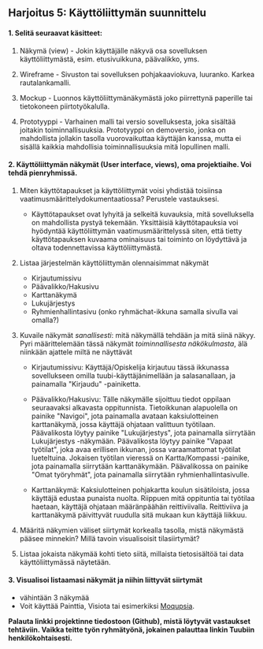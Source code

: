 ## Harjoitus 5: Käyttöliittymän suunnittelu

#### 1. Selitä seuraavat käsitteet:

  1. Näkymä (view)
    - Jokin käyttäjälle näkyvä osa sovelluksen käyttöliittymästä, esim. etusivuikkuna, päävalikko, yms.
  
  2. Wireframe
	- Sivuston tai sovelluksen pohjakaaviokuva, luuranko. Karkea rautalankamalli.
  3. Mockup
	- Luonnos käyttöliittymänäkymästä joko piirrettynä paperille tai tietokoneen piirtotyökalulla.
  4. Prototyyppi
	- Varhainen malli tai versio sovelluksesta, joka sisältää joitakin toiminnallisuuksia.
	  Prototyyppi on demoversio, jonka on mahdollista jollakin tasolla vuorovaikuttaa käyttäjän kanssa,
	  mutta ei sisällä kaikkia mahdollisia toiminnallisuuksia mitä lopullinen malli. 

#### 2. Käyttöliittymän näkymät (User interface, views), oma projektiaihe. Voi tehdä pienryhmissä. 

1. Miten käyttötapaukset ja käyttöliittymät voisi yhdistää toisiinsa vaatimusmäärittelydokumentaatiossa? Perustele
vastauksesi.
	- Käyttötapaukset ovat lyhyitä ja selkeitä kuvauksia, mitä sovelluksella on mahdollista pystyä tekemään. 
      Yksittäisiä käyttötapauksia voi hyödyntää käyttöliittymän vaatimusmäärittelyssä siten, että tietty 
	  käyttötapauksen kuvaama ominaisuus tai toiminto on löydyttävä ja oltava todennettavissa käyttöliittymästä.	

2. Listaa järjestelmän käyttöliittymän olennaisimmat näkymät
	- Kirjautumissivu
	- Päävalikko/Hakusivu
	- Karttanäkymä
	- Lukujärjestys
	- Ryhmienhallintasivu (onko ryhmächat-ikkuna samalla sivulla vai omalla?)


3. Kuvaile näkymät *sanallisesti*: mitä näkymällä tehdään ja mitä siinä näkyy. Pyri määrittelemään tässä näkymät
*toiminnallisesta näkökulmasta*, älä niinkään ajattele miltä ne näyttävät
	- Kirjautumissivu: Käyttäjä/Opiskelija kirjautuu tässä ikkunassa sovellukseen omilla tuubi-käyttäjänimellään 
	ja salasanallaan, ja painamalla "Kirjaudu" -painiketta. 
	
	- Päävalikko/Hakusivu: Tälle näkymälle sijoittuu tiedot oppilaan seuraavaksi alkavasta oppitunnista. Tietoikkunan
	  alapuolella on painike "Navigoi", jota painamalla avataan kaksiulotteinen karttanäkymä, jossa käyttäjä ohjataan 
	  valittuun työtilaan. Päävalikosta löytyy painike "Lukujärjestys", jota painamalla siirrytään Lukujärjestys -näkymään. 
	  Päävalikosta löytyy painike "Vapaat työtilat", joka avaa erillisen ikkunan, jossa varaamattomat työtilat lueteltuina.
	  Jokaisen työtilan vieressä on Kartta/Kompassi -painike, jota painamalla siirrytään karttanäkymään. Päävalikossa
	  on painike "Omat työryhmät", jota painamalla siirrytään ryhmienhallintasivulle.
	  
	- Karttanäkymä: Kaksiulotteinen pohjakartta koulun sisätiloista, jossa käyttäjä edustaa punaista nuolta.
	Riippuen mitä oppituntia tai työtilaa haetaan, käyttäjä ohjataan määränpäähän reittiviivalla. Reittiviiva 
	ja karttanäkymä päivittyvät ruudulla sitä mukaan kun käyttäjä liikkuu.

4. Määritä näkymien väliset siirtymät korkealla tasolla, mistä näkymästä pääsee minnekin? Millä tavoin visualisoisit tilasiirtymät?
5. Listaa jokaista näkymää kohti tieto siitä, millaista tietosisältöä tai data käyttöliittymässä näytetään.

#### 3. Visualisoi listaamasi näkymät ja niihin liittyvät siirtymät

- vähintään 3 näkymää
- Voit käyttää Painttia, Visiota tai esimerkiksi [Moqupsia](https://moqups.com/). 

**Palauta linkki projektinne tiedostoon (Github), mistä löytyvät vastaukset tehtäviin. Vaikka teitte työn ryhmätyönä, jokainen palauttaa linkin Tuubiin henkilökohtaisesti.**